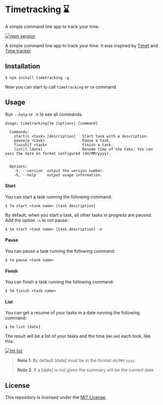 # Timetracking :hourglass:
A simple command line app to track your time.

[![npm version](https://img.shields.io/npm/v/timetracking.svg?style=flat-square)](https://www.npmjs.com/package/timetracking)

A simple command line app to track your time. It was inspired by [Timet](https://github.com/fabiorogeriosj/timet) and [Time tracker](https://github.com/danibram/time-tracker-cli).

## Installation

```
$ npm install timetracking -g
```
Now you can start to call `timetracking` or `tm` command.

## Usage
Run `--help` or `-h` to see all commands.
```
Usage: timetracking|tm [options] [command]

  Commands:
    start|s <task> [description]   Start task with a description.
    pause|p <task>                 Pause a task.
    finish|f <task>                Finish a task.
    list|l [date]                  Resume time of the taks. You can pass the date on format configured (dd/MM/yyyy).


  Options:
    -V, --version  output the version number.
    -h, --help     output usage information.
```

#### Start
You can start a task running the following command:

```
$ tm start <task name> [task description]
```
By default, when you start a task, all other tasks in progress are paused. Add the option `-n` to not pause:
```
$ tm start <task name> [task description] -n
```

#### Pause
You can pause a task running the following command:
```
$ tm pause <task name>
```

#### Finish
You can finish a task running the following command:
```
$ tm finish <task name>
```

#### List
You can get a resume of your tasks in a date running the following command:
```
$ tm list [date]
```
The result will be a list of your tasks and the time (`HH:mm`) each took, like this:

[![tm list](http://i.imgur.com/wMWS0Hx.png)](https://github.com/mvmjacobs/timetracking#list)

> **Note 1**: By default [date] must be in the format `dd/MM/yyyy`.
>
> **Note 2**: If a [date] is not given the summary will be the current date.

## License
This repository is licensed under the [MIT License](https://github.com/mvmjacobs/timetracking/blob/master/LICENSE.md).
